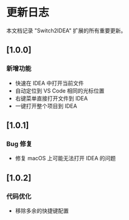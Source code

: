 # 更新日志

本文档记录 "Switch2IDEA" 扩展的所有重要更新。

## [1.0.0]

### 新增功能

- 快速在 IDEA 中打开当前文件
- 自动定位到 VS Code 相同的光标位置
- 右键菜单直接打开文件到 IDEA
- 一键打开整个项目到 IDEA

## [1.0.1]

### Bug 修复

- 修复 macOS 上可能无法打开 IDEA 的问题

## [1.0.2]

### 代码优化

- 移除多余的快捷键配置
